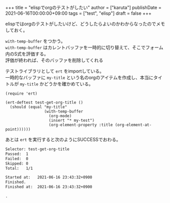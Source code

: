 +++
title = "elispでorgのテストがしたい"
author = ["karuta"]
publishDate = 2021-06-16T00:00:00+09:00
tags = ["test", "elisp"]
draft = false
+++

elispではorgのテストがしたいけど、どうしたらよいのかわからなったのでメモしておく。  

<!--more-->  

`with-temp-buffer` をつかう。  
`with-temp-buffer` はカレントバッファを一時的に切り替えて、そこでフォーム内のS式を評価する。  
評価が終われば、そのバッファを削除してくれる  

テストライブラリとして `ert` をimportしている。  
一時的なバッファに `my-title` という名のorgのアイテムを作成し、本当にタイトルが `my-title` かどうかを確かめている。  

```elisp
(require 'ert)

(ert-deftest test-get-org-title ()
  (should (equal "my-title"
                 (with-temp-buffer
                   (org-mode)
                   (insert "* my-test")
                   (org-element-property :title (org-element-at-point))))))
```

あとは `ert` を実行すると次のようにSUCCESSでおわる。  

```org
Selector: test-get-org-title
Passed:  1
Failed:  0
Skipped: 0
Total:   1/1

Started at:   2021-06-16 23:43:32+0900
Finished.
Finished at:  2021-06-16 23:43:32+0900

.     
```
